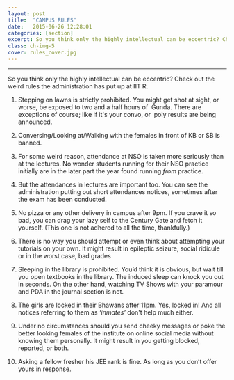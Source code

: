 ```yaml
---
layout: post
title:  "CAMPUS RULES"
date:   2015-06-26 12:28:01
categories: [section]
excerpt: So you think only the highly intellectual can be eccentric? Check out the weird rules the administration has put up at IIT R.
class: ch-img-5
cover: rules_cover.jpg
---
```

--------------------------------------------------------------------------------

So you think only the highly intellectual can be eccentric? Check out the weird rules the administration has put up at IIT R.  

1. Stepping on lawns is strictly prohibited. You might get shot at sight, or worse, be exposed to two and a half hours of  Gunda. There are exceptions of course; like if it's your convo, or  poly results are being announced.  

2. Conversing/Looking at/Walking with the females in front of KB or SB is banned.  

3. For some weird reason, attendance at NSO is taken more seriously than at the lectures. No wonder students running for their NSO practice initially are in the later part the year found running _from_ practice.

4. But the attendances in lectures are important too. You can see the administration putting out short attendances notices, sometimes after the exam has been conducted.

5. No pizza or any other delivery in campus after 9pm. If you crave it so bad, you can drag your lazy self to the Century Gate and fetch it yourself. (This one is not adhered to all the time, thankfully.)

6. There is no way you should attempt or even think about attempting your tutorials on your own. It might result in epileptic seizure, social ridicule or in the worst case, bad grades 

7. Sleeping in the library is prohibited. You’d think it is obvious, but wait till you open textbooks in the library. The induced sleep can knock you out in seconds. On the other hand, watching TV Shows with your paramour and PDA in the journal section is not.

8. The girls are locked in their Bhawans after 11pm. Yes, locked in! And all notices referring to them as _‘inmates’_ don't help much either.

9. Under no circumstances should you send cheeky messages or poke the better looking females of the institute on online social media without knowing them personally. It might result in you getting blocked, reported, or both.

10. Asking a fellow fresher his JEE rank is fine. As long as you don’t offer yours in response.
